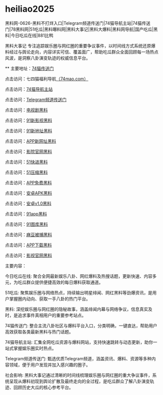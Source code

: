 # heiliao2025
黑料网-0626-黑料不打烊入口|Telegram频道传送门|74猫导航主站|74猫传送门|78黑料网|51吃瓜|黑料曝料网|黑料大事记|黑料大爆料|黑料网导航|国产吃瓜|黑料|今日吃瓜在线|881比鸭

黑料大事记 专注追踪娱乐圈与网红圈的重要争议事件，以时间线方式系统还原爆料经过与舆论走向，内容详实可信、覆盖面广，帮助吃瓜群众全面回顾每一场热点风波，是洞察八卦演变轨迹的权威信息平台。

** 主要地址：<a href="https://74mao.com/">74猫传送门</a>

点击访问：七四猫福利导航<a href="https://74mao.com/">（74mao.com）</a>

点击访问：<a href="https://74mao.com/">74猫导航主站</a>

点击访问：<a href="https://74mao.com/">Telegram频道传送门</a>

点击访问：<a href="https://hj-1003.pages.dev/">电视剧黑料</a>  

点击访问：<a href="https://hj-1004.pages.dev/">91新影视黑料</a>  

点击访问：<a href="https://hj-1005.pages.dev/">91新地址黑料</a>  

点击访问：<a href="https://hj-1006.pages.dev/">APP新网址黑料</a>  

点击访问：<a href="https://hj-1007.pages.dev/">影院官网黑料</a>  

点击访问：<a href="https://hj-842.pages.dev/">51快进黑料</a>  

点击访问：<a href="https://hj-843.pages.dev/">51压缩黑料</a>  

点击访问：<a href="https://hj-1008.pages.dev/">APP免费黑料</a>  

点击访问：<a href="https://hj-1009.pages.dev/">安卓APK黑料</a>  

点击访问：<a href="https://hj-1010.pages.dev/">安卓v1.0黑料</a>  

点击访问：<a href="https://hj-998.pages.dev/">91app黑料</a>  

点击访问：<a href="https://hj-999.pages.dev/">91图库黑料</a>  

点击访问：<a href="https://hj-1000.pages.dev/">麻豆被捕黑料</a>  

点击访问：<a href="https://hj-1001.pages.dev/">APP下载黑料</a>  

点击访问：<a href="https://hj-1002.pages.dev/">影视官网黑料</a>  

主要内容：

今日吃瓜在线: 聚合全网最新娱乐八卦、网红爆料及热搜话题，更新快速、内容多元，为吃瓜群众提供便捷高效的每日爆料获取通道。

51吃瓜: 聚焦娱乐圈与网络热点，持续输出明星绯闻、网红黑料等劲爆资讯，是用户掌握圈内动向、获取一手八卦的热门平台。

黑料: 深挖娱乐圈与网红圈的隐秘故事，涵盖绯闻内幕与网络争议，信息真实及时，是追求事件真相用户的重要参考站点。

74猫传送门: 整合主流八卦社区与爆料平台入口，分类明确，一键直达，帮助用户高效获取各类最新黑料与热门话题。

74猫导航主站: 汇集全网吃瓜资源与爆料网站，支持快速跳转与动态更新，助你一站式掌握娱乐圈实时热点。

Telegram频道传送门: 甄选优质Telegram频道，涵盖资讯、爆料、资源等多种内容领域，便于用户发现并加入感兴趣的圈子。

社会影响:
黑料大事记通过清晰的时间线梳理娱乐圈与网红圈的重大争议事件，系统呈现从爆料初现到舆论扩散及最终走向的全过程，是吃瓜群众了解八卦演变轨迹、回顾历史大瓜的核心参考平台。

<span style="display:none;">[Canonical link](）</span>
